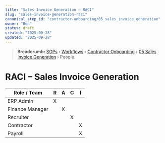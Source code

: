 ```yaml
---
title: "Sales Invoice Generation – RACI"
slug: "sales-invoice-generation-raci"
canonical_step_id: "contractor-onboarding/05_sales_invoice_generation"
owner: "Ben"
status: draft
created: "2025-09-28"
updated: "2025-09-28"
---
```


> **Breadcrumb:** [SOPs](/docs/sop/README.md) › [Workflows](/docs/sop/workflow/README.md) › [Contractor Onboarding](../) › [05 Sales Invoice Generation](../05_sales_invoice_generation/README.md) › People


# RACI – Sales Invoice Generation

| Role / Team      | R | A | C | I |
|------------------|---|---|---|---|
| ERP Admin        | X |   |   |   |
| Finance Manager  |   | X |   |   |
| Recruiter        |   |   | X |   |
| Contractor       |   |   |   | X |
| Payroll          |   |   |   | X |

